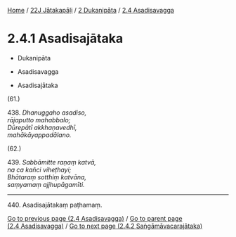 
[Home](/) / [22J Jātakapāḷi](../../../22J.md) / [2 Dukanipāta](../../2.md) / [2.4 Asadisavagga](../2.4.md)

# 2.4.1 Asadisajātaka

* Dukanipāta

* Asadisavagga

* Asadisajātaka

(61.)

438\. _Dhanuggaho asadiso,_  
_rājaputto mahabbalo;_  
_Dūrepātī akkhaṇavedhī,_  
_mahākāyappadālano._  


(62.)

439\. _Sabbāmitte raṇaṃ katvā,_  
_na ca kañci viheṭhayi;_  
_Bhātaraṃ sotthiṃ katvāna,_  
_saṃyamaṃ ajjhupāgamīti._  


---

440\. Asadisajātakaṃ paṭhamaṃ.



[Go to previous page (2.4 Asadisavagga)](../2.4.md) / [Go to parent page (2.4 Asadisavagga)](../2.4.md) / [Go to next page (2.4.2 Saṅgāmāvacarajātaka)](2.4.2.md)


